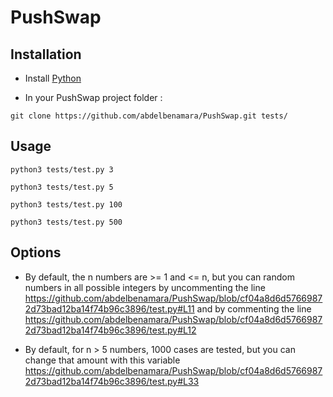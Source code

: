 # PushSwap

## Installation

- Install [Python](https://www.python.org/)

- In your PushSwap project folder :
```
git clone https://github.com/abdelbenamara/PushSwap.git tests/
```

## Usage

```
python3 tests/test.py 3
```
```
python3 tests/test.py 5
```
```
python3 tests/test.py 100
```
```
python3 tests/test.py 500
```

## Options

- By default, the n numbers are >= 1 and <= n, but you can random numbers in all possible integers by uncommenting the line https://github.com/abdelbenamara/PushSwap/blob/cf04a8d6d57669872d73bad12ba14f74b96c3896/test.py#L11 and by commenting the line https://github.com/abdelbenamara/PushSwap/blob/cf04a8d6d57669872d73bad12ba14f74b96c3896/test.py#L12

- By default, for n > 5 numbers, 1000 cases are tested, but you can change that amount with this variable https://github.com/abdelbenamara/PushSwap/blob/cf04a8d6d57669872d73bad12ba14f74b96c3896/test.py#L33
